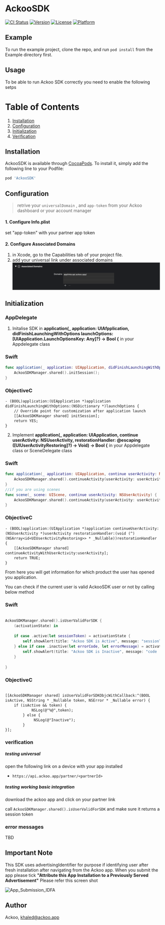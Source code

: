 # AckooSDK

[![CI Status](https://img.shields.io/travis/mihirpmehta/AckooSDK.svg?style=flat)](https://travis-ci.org/mihirpmehta/AckooSDK)
[![Version](https://img.shields.io/cocoapods/v/AckooSDK.svg?style=flat)](https://cocoapods.org/pods/AckooSDK)
[![License](https://img.shields.io/cocoapods/l/AckooSDK.svg?style=flat)](https://cocoapods.org/pods/AckooSDK)
[![Platform](https://img.shields.io/cocoapods/p/AckooSDK.svg?style=flat)](https://cocoapods.org/pods/AckooSDK)

## Example
To run the example project, clone the repo, and run `pod install` from the Example directory first.

## Usage 
To be able to run Ackoo SDK correctly you need to enable the following setps

# Table of Contents
1. [Installation](#installation)
2. [Configuration](#Configuration)
3. [Initialization](#Initialization)
4. [Verification](#Verification)

## Installation

AckooSDK is available through [CocoaPods](https://cocoapods.org). To install
it, simply add the following line to your Podfile:

```ruby
pod 'AckooSDK'
```

## Configuration
> retrive your `universalDomain` , and `app-token` from your Ackoo dashboard or your account manager
#### 1. Configure Info.plist
set "app-token" with your partner app token
#### 2. Configure Associated Domains
1. in Xcode, go to the Capabilities tab of your project file.
2. add your universal link under associated domains
![associateddomans](./associated-domains.png)

## Initialization
### AppDelegate

1. Initalise SDK  in **application(_ application: UIAfpplication, didFinishLaunchingWithOptions launchOptions: [UIApplication.LaunchOptionsKey: Any]?) -> Bool {** in your Appdelegate class 

### **Swift**

```swift
func application(_ application: UIApplication, didFinishLaunchingWithOptions launchOptions: [UIApplication.LaunchOptionsKey: Any]?) -> Bool {
    AckooSDKManager.shared().initSession();
}
```

### **ObjectiveC**

```objc
- (BOOL)application:(UIApplication *)application didFinishLaunchingWithOptions:(NSDictionary *)launchOptions {
    // Override point for customization after application launch
    [[AckooSDKManager shared] initSession];
    return YES;
}
```

2. Implement **application(_ application: UIApplication, continue userActivity: NSUserActivity, restorationHandler: @escaping ([UIUserActivityRestoring]?) -> Void) -> Bool {** in your Appdelegate class or SceneDelegate class

### **Swift**

```swift
func application(_ application: UIApplication, continue userActivity: NSUserActivity, restorationHandler: @escaping ([UIUserActivityRestoring]?) -> Void) -> Bool {
    AckooSDKManager.shared().continueActivity(userActivity: userActivity)
}
//if you are using scenes
func scene(_ scene: UIScene, continue userActivity: NSUserActivity) {
    AckooSDKManager.shared().continueActivity(userActivity: userActivity)
}
```
### **ObjectiveC**

```objc
- (BOOL)application:(UIApplication *)application continueUserActivity:(NSUserActivity *)userActivity restorationHandler:(void (^)(NSArray<id<UIUserActivityRestoring>> * _Nullable))restorationHandler {
    [[AckooSDKManager shared] continueActivityWithUserActivity:userActivity];
    return TRUE;
}
```

From here you will get information for which product the user has opened you application. 


You can check if the current user is valid AckooSDK user or not by calling below method 

### **Swift**
```swift

AckooSDKManager.shared().isUserValidForSDK {
    (activationState) in

    if case .active(let sessionToken) = activationState {
        self.showAlert(title: "Ackoo SDK is Active", message: "sessionToken : \(sessionToken)")
    } else if case .inactive(let errorCode, let errorMessage) = activationState {
        self.showAlert(title: "Ackoo SDK is Inactive", message: "code : \(errorCode), message: \(errorMessage)")
    }
    
}
```

### **ObjectiveC**
```objc

[[AckooSDKManager shared] isUserValidForSDKObjcWithCallback:^(BOOL isActive, NSString * _Nullable token, NSError * _Nullable error) {
    if (isActive && token) {
            NSLog(@"%@",token);
        } else {
             NSLog(@"Inactive");
        }
}];
```

### verification 
##### testing universal
open the following link on a device with your app installed
- `https://api.ackoo.app/partner/<partnerId>`
##### testing working basic integration
download the ackoo app and click on your partner link

call `AckooSDKManager.shared().isUserValidForSDK` and make sure it returns a session token



### error messages
TBD
 
## Important Note
This SDK uses advertisingIdentifier for purpose if identifying user after fresh installation after navigating from the Ackoo app. When you submit the app please tick **"Attribute this App Installation to a Previously Served Advertisement"** Please refer this screen shot

![App_Submission_IDFA](https://user-images.githubusercontent.com/1177076/85919226-24758a00-b887-11ea-985c-fa2895c10e99.png)


## Author
Ackoo, khaled@ackoo.app